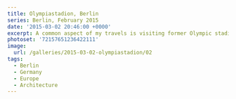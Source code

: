 ```yaml
---
title: Olympiastadion, Berlin
series: Berlin, February 2015
date: '2015-03-02 20:46:00 +0000'
excerpt: A common aspect of my travels is visiting former Olympic stadiums, and my trip to Berlin was no different.
photoset: '72157651236422111'
image:
  url: /galleries/2015-03-02-olympiastadion/02
tags:
  - Berlin
  - Germany
  - Europe
  - Architecture
---
```

